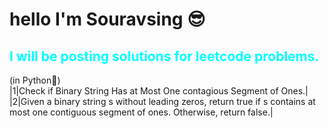 <h1><b>hello I'm Souravsing 😎</b></h1>
<h2 style="color:aqua">I will be posting solutions for leetcode problems.</h2>
(in Python🐍)
<br>
<a href="1" style="text-decoration:none">|1|Check if Binary String Has at Most One contagious Segment of Ones.|</a><br>
<a href="1" style="text-decoration:none">|2|Given a binary string s ​​​​​without leading zeros, return true​​​ if s contains at most one contiguous segment of ones. Otherwise, return false.|</a>
